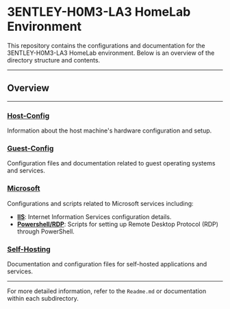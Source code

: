 # 3ENTLEY-H0M3-LA3 HomeLab Environment

This repository contains the configurations and documentation for the 3ENTLEY-H0M3-LA3 HomeLab environment. Below is an overview of the directory structure and contents.

---

## Overview
---
### [Host-Config](https://github.com/Mr3ENTLEY/3ENTLEY-H0M3-LA3/tree/main/Host-Config)
Information about the host machine's hardware configuration and setup.

### [Guest-Config](https://github.com/Mr3ENTLEY/3ENTLEY-H0M3-LA3/tree/main/Guest-Config)
Configuration files and documentation related to guest operating systems and services.

### [Microsoft](https://github.com/Mr3ENTLEY/3ENTLEY-H0M3-LA3/tree/main/Guest-Config/Microsoft)
Configurations and scripts related to Microsoft services including:

- [**IIS**](https://github.com/Mr3ENTLEY/3ENTLEY-H0M3-LA3/tree/main/Guest-Config/Microsoft/IIS): Internet Information Services configuration details.
- [**Powershell/RDP**](https://github.com/Mr3ENTLEY/3ENTLEY-H0M3-LA3/tree/main/Guest-Config/Microsoft/Powershell/RDP): Scripts for setting up Remote Desktop Protocol (RDP) through PowerShell.

### [Self-Hosting](https://github.com/Mr3ENTLEY/3ENTLEY-H0M3-LA3/tree/main/Guest-Config/Self-Hosting)
Documentation and configuration files for self-hosted applications and services.

---
For more detailed information, refer to the `Readme.md` or documentation within each subdirectory.

